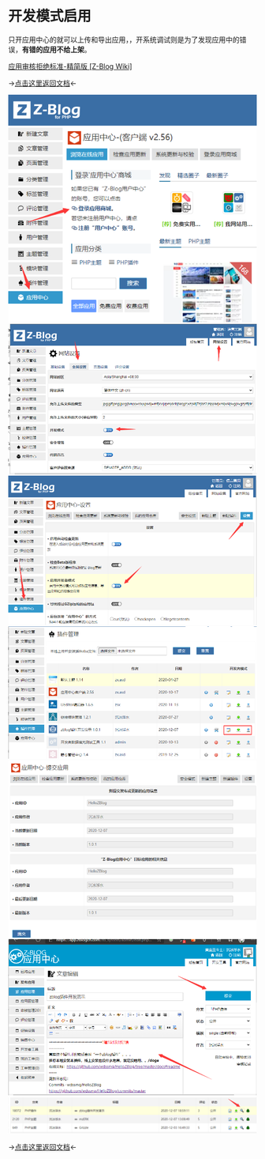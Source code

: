 # 开发模式启用

只开应用中心的就可以上传和导出应用，，开系统调试则是为了发现应用中的错误，**有错的应用不给上架**。

[应用审核拒绝标准-精简版 [Z-Blog Wiki]](https://wiki.zblogcn.com/doku.php?id=appcenter:auditstandard_simple "应用审核拒绝标准-精简版 [Z-Blog Wiki]")

→[点击这里返回文档](/)←

![000](000.png)
![001](001.png)
![002](002.png)
![003](003.png)
![004](004.png)
![005](005.png)
![006](006.png)

→[点击这里返回文档](/)←
